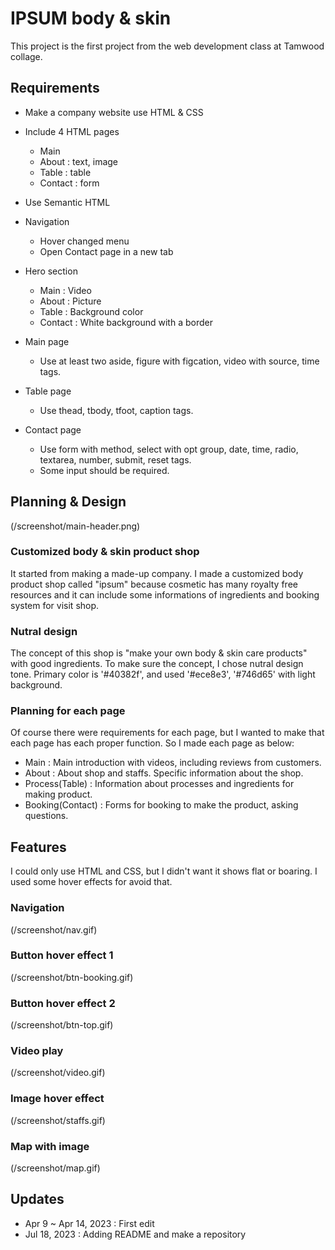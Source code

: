 # IPSUM body & skin

This project is the first project from the web development class at Tamwood collage.


## Requirements

- Make a company website use HTML & CSS

- Include 4 HTML pages
    - Main
    - About : text, image
    - Table : table
    - Contact : form

- Use Semantic HTML

- Navigation
    - Hover changed menu
    - Open Contact page in a new tab

- Hero section
    - Main : Video
    - About : Picture
    - Table : Background color
    - Contact : White background with a border

- Main page
    - Use at least two aside, figure with figcation, video with source, time tags.

- Table page
    - Use thead, tbody, tfoot, caption tags.

- Contact page
    - Use form with method, select with opt group, date, time, radio, textarea, number, submit, reset tags. 
    - Some input should be required. 


## Planning & Design

(/screenshot/main-header.png)

### Customized body & skin product shop
It started from making a made-up company. I made a customized body product shop called "ipsum" because cosmetic has many royalty free resources and it can include some informations of ingredients and booking system for visit shop. 

### Nutral design
The concept of this shop is "make your own body & skin care products" with good ingredients. To make sure the concept, I chose nutral design tone. Primary color is '#40382f', and used '#ece8e3', '#746d65' with light background. 

### Planning for each page
Of course there were requirements for each page, but I wanted to make that each page has each proper function. So I made each page as below:

- Main : Main introduction with videos, including reviews from customers. 
- About : About shop and staffs. Specific information about the shop.
- Process(Table) : Information about processes and ingredients for making product. 
- Booking(Contact) : Forms for booking to make the product, asking questions. 


## Features

I could only use HTML and CSS, but I didn't want it shows flat or boaring. I used some hover effects for avoid that. 

### Navigation
(/screenshot/nav.gif)

### Button hover effect 1 
(/screenshot/btn-booking.gif)

### Button hover effect 2
(/screenshot/btn-top.gif)

### Video play
(/screenshot/video.gif)

### Image hover effect
(/screenshot/staffs.gif)

### Map with image
(/screenshot/map.gif)


## Updates

- Apr 9 ~ Apr 14, 2023 : First edit
- Jul 18, 2023 : Adding README and make a repository

